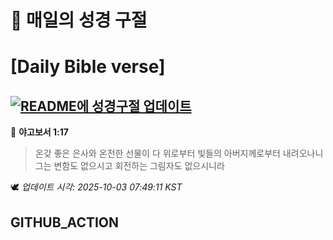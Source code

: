 # 🙏 매일의 성경 구절
# [Daily Bible verse]
## [![README에 성경구절 업데이트](https://github.com/DONGSUKA/first_test/actions/workflows/update-readme-bible.yml/badge.svg)](https://github.com/DONGSUKA/first_test/actions/workflows/update-readme-bible.yml)
<!-- START_BIBLE_VERSE -->
📖 **야고보서 1:17**
> 온갖 좋은 은사와 온전한 선물이 다 위로부터 빛들의 아버지께로부터 내려오나니 그는 변함도 없으시고 회전하는 그림자도 없으시니라

🕊️ _업데이트 시각: 2025-10-03 07:49:11 KST_
  <!-- END_BIBLE_VERSE -->
## GITHUB_ACTION
